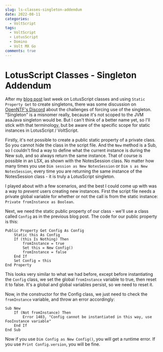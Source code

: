 ```yaml
---
slug: ls-classes-singleton-addendum
date: 2022-08-11
categories:
  - VoltScript
tags: 
  - VoltScript
  - LotusScript
  - Domino
  - Volt MX Go
comments: true
---
```

# LotusScript Classes - Singleton Addendum

After my [blog post](./2022-08-02-ls-classes-3.md) last week on LotusScript classes and using `Static Property Get` to create singletons, there was some discussion on [OpenNTF's Discord](https://openntf.org/discord) about the challenges of forcing use of the singleton. "Singleton" is a misnomer really, because it's not scoped to the JVM asaJava singleton would be. But I can't think of a better name yet, so I'll stick with that terminology, but be aware of the specific scope for static instances in LotusScript / VoltScript.

<!-- more -->

Firstly, it's not possible to create a public static property of a private class. So you cannot hide the class in the script file. And the `New` method is a Sub, so I couldn't find a way to define what the current instance is during the New sub, and so always return the same instance. That of course is possible in an LSX, as shown with the NotesSession class. No matter how many times you use `Dim session as New NotesSession` or `Dim s as New NotesSession`, every time you are returning the same instance of the NotesSession class - it is truly a LotusScript singleton.

I played about with a few scenarios, and the best I could come up with was a way to _prevent_ users creating new instances. First the script file needs a private global variable for whether or not the call is from the static instance: `Private fromInstance as Boolean`.

Next, we need the static public property of our class - we'll use a class called `Config` as in the previous blog post. The code for our public property is this:

```vbscript
Public Property Get Config As Config
	Static this As Config
	If (this Is Nothing) Then
        fromInstance = true
		Set this = New Config()
        fromInstance = false
	End If
	Set Config = this
End Property
```

This looks very similar to what we had before, except before instantiating the `Config` class, we set the global `fromInstance` variable to true, then reset it to false. It's a global and global variables persist, so we need to reset it.

Now, in the constructor for the Config class, we just need to check the `fromInstance` variable, and throw an error accordingly:

```vbscript
Sub New
    If (Not fromInstance) Then
        Error 1403, "Config cannot be instantiated in this way, use FooInstance variable"
    End If
End Sub 
```

Now if you use `Dim Config as New Config()`, you will get a runtime error. If you use `Print Config.version`, you will be fine.
